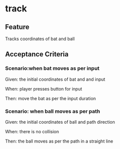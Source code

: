# track

## Feature

Tracks coordinates of bat and ball

## Acceptance Criteria

### Scenario:when bat moves as per input

Given: the initial coordinates of bat and and input

When: player presses button for input

Then: move the bat as per the input duration

### Scenario: when ball moves as per path

Given: the initial coordinates of ball and path direction

When: there is no collision

Then: the ball moves as per the path in a straight line
